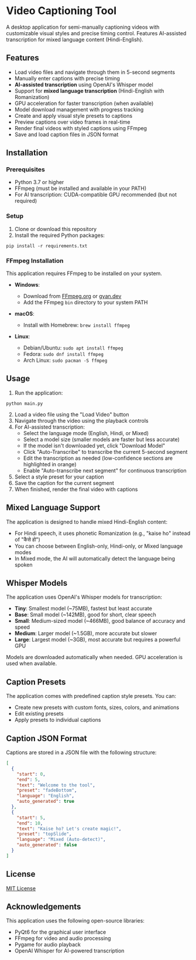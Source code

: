 # Video Captioning Tool

A desktop application for semi-manually captioning videos with customizable visual styles and precise timing control. Features AI-assisted transcription for mixed language content (Hindi-English).

## Features

- Load video files and navigate through them in 5-second segments
- Manually enter captions with precise timing
- **AI-assisted transcription** using OpenAI's Whisper model
- Support for **mixed language transcription** (Hindi-English with Romanization)
- GPU acceleration for faster transcription (when available)
- Model download management with progress tracking
- Create and apply visual style presets to captions
- Preview captions over video frames in real-time
- Render final videos with styled captions using FFmpeg
- Save and load caption files in JSON format

## Installation

### Prerequisites

- Python 3.7 or higher
- FFmpeg (must be installed and available in your PATH)
- For AI transcription: CUDA-compatible GPU recommended (but not required)

### Setup

1. Clone or download this repository
2. Install the required Python packages:

```
pip install -r requirements.txt
```

### FFmpeg Installation

This application requires FFmpeg to be installed on your system.

- **Windows**: 
  - Download from [FFmpeg.org](https://ffmpeg.org/download.html) or [gyan.dev](https://www.gyan.dev/ffmpeg/builds/)
  - Add the FFmpeg `bin` directory to your system PATH

- **macOS**:
  - Install with Homebrew: `brew install ffmpeg`

- **Linux**:
  - Debian/Ubuntu: `sudo apt install ffmpeg`
  - Fedora: `sudo dnf install ffmpeg`
  - Arch Linux: `sudo pacman -S ffmpeg`

## Usage

1. Run the application:

```
python main.py
```

2. Load a video file using the "Load Video" button
3. Navigate through the video using the playback controls
4. For AI-assisted transcription:
   - Select the language mode (English, Hindi, or Mixed)
   - Select a model size (smaller models are faster but less accurate)
   - If the model isn't downloaded yet, click "Download Model"
   - Click "Auto-Transcribe" to transcribe the current 5-second segment
   - Edit the transcription as needed (low-confidence sections are highlighted in orange)
   - Enable "Auto-transcribe next segment" for continuous transcription
5. Select a style preset for your caption
6. Save the caption for the current segment
7. When finished, render the final video with captions

## Mixed Language Support

The application is designed to handle mixed Hindi-English content:

- For Hindi speech, it uses phonetic Romanization (e.g., "kaise ho" instead of "कैसे हो")
- You can choose between English-only, Hindi-only, or Mixed language modes
- In Mixed mode, the AI will automatically detect the language being spoken

## Whisper Models

The application uses OpenAI's Whisper models for transcription:

- **Tiny**: Smallest model (~75MB), fastest but least accurate
- **Base**: Small model (~142MB), good for short, clear speech
- **Small**: Medium-sized model (~466MB), good balance of accuracy and speed
- **Medium**: Larger model (~1.5GB), more accurate but slower
- **Large**: Largest model (~3GB), most accurate but requires a powerful GPU

Models are downloaded automatically when needed. GPU acceleration is used when available.

## Caption Presets

The application comes with predefined caption style presets. You can:

- Create new presets with custom fonts, sizes, colors, and animations
- Edit existing presets
- Apply presets to individual captions

## Caption JSON Format

Captions are stored in a JSON file with the following structure:

```json
[
  {
    "start": 0,
    "end": 5,
    "text": "Welcome to the tool",
    "preset": "fadeBottom",
    "language": "English",
    "auto_generated": true
  },
  {
    "start": 5,
    "end": 10,
    "text": "Kaise ho? Let's create magic!",
    "preset": "topSlide",
    "language": "Mixed (Auto-detect)",
    "auto_generated": false
  }
]
```

## License

[MIT License](LICENSE)

## Acknowledgements

This application uses the following open-source libraries:

- PyQt6 for the graphical user interface
- FFmpeg for video and audio processing
- Pygame for audio playback
- OpenAI Whisper for AI-powered transcription 